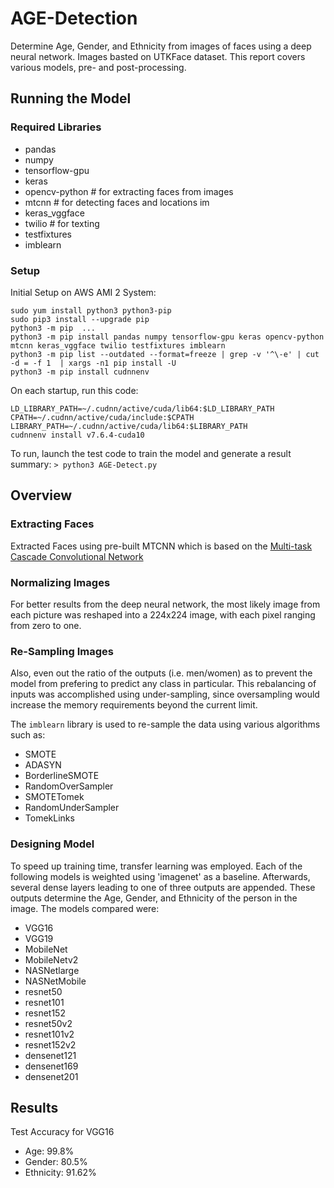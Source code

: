 # AGE-Detection
Determine Age, Gender, and Ethnicity from images of faces using a deep neural network.  Images basted on UTKFace dataset.  This report covers various models, pre- and post-processing.  

## Running the Model
### Required Libraries 
  *  pandas 
  *  numpy 
  *  tensorflow-gpu 
  *  keras 
  *  opencv-python # for extracting faces from images
  *  mtcnn # for detecting faces and locations im
  *  keras_vggface 
  *  twilio # for texting 
  *  testfixtures 
  * imblearn

### Setup
Initial Setup on AWS AMI 2 System: 
```
sudo yum install python3 python3-pip
sudo pip3 install --upgrade pip
python3 -m pip  ...
python3 -m pip install pandas numpy tensorflow-gpu keras opencv-python mtcnn keras_vggface twilio testfixtures imblearn
python3 -m pip list --outdated --format=freeze | grep -v '^\-e' | cut -d = -f 1  | xargs -n1 pip install -U
python3 -m pip install cudnnenv
```

On each startup, run this code:
``` batch
LD_LIBRARY_PATH=~/.cudnn/active/cuda/lib64:$LD_LIBRARY_PATH
CPATH=~/.cudnn/active/cuda/include:$CPATH
LIBRARY_PATH=~/.cudnn/active/cuda/lib64:$LIBRARY_PATH
cudnnenv install v7.6.4-cuda10
```

To run, launch the test code to train the model and generate a result summary:
`> python3 AGE-Detect.py`

## Overview
### Extracting Faces
Extracted Faces using pre-built MTCNN which is based on the [Multi-task Cascade Convolutional Network](https://arxiv.org/abs/1604.02878)

### Normalizing Images
For better results from the deep neural network, the most likely image from each picture was reshaped into a 224x224 image, with each pixel ranging from zero to one. 

### Re-Sampling Images 
Also, even out the ratio of the outputs (i.e. men/women) as to prevent the model from prefering to predict any class in particular.  This rebalancing of inputs was accomplished using under-sampling, since oversampling would increase the memory requirements beyond the current limit.  

The `imblearn` library is used to re-sample the data using various algorithms such as:
  * SMOTE
  * ADASYN
  * BorderlineSMOTE
  * RandomOverSampler
  * SMOTETomek
  * RandomUnderSampler
  * TomekLinks

### Designing Model 
To speed up training time, transfer learning was employed.  Each of the following models is weighted using 'imagenet' as a baseline.  Afterwards, several dense layers leading to one of three outputs are appended.  These outputs determine the Age, Gender, and Ethnicity of the person in the image.  The models compared were:
  * VGG16
  * VGG19
  * MobileNet
  * MobileNetv2
  * NASNetlarge
  * NASNetMobile
  * resnet50
  * resnet101
  * resnet152
  * resnet50v2
  * resnet101v2
  * resnet152v2
  * densenet121
  * densenet169
  * densenet201

## Results 
Test Accuracy for VGG16
  * Age: 99.8%
  * Gender: 80.5%
  * Ethnicity: 91.62%



